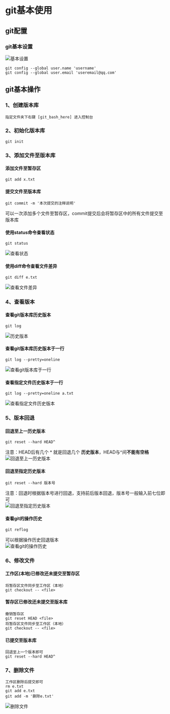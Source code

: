 # git基本使用

## git配置

### git基本设置

![基本设置](2022-01-18-09-54-41.png)  

    git config --global user.name 'username'
    git config --global user.email 'useremail@qq.com'  

## git基本操作  

### 1、创建版本库

    指定文件夹下右键 [git_bash_here] 进入控制台  

### 2、初始化版本库  

    git init  

### 3、添加文件至版本库  
  
#### 添加文件至暂存区  

    git add x.txt  

#### 提交文件至版本库  

    git commit -m '本次提交的注释说明'  

可以一次添加多个文件至暂存区，commit提交后会将暂存区中的所有文件提交至版本库  

#### 使用**status**命令查看状态  

    git status  

![查看状态](../images/git_use/2022-01-18-14-24-23.png)  

#### 使用**diff**命令查看文件差异  

    git diff e.txt  

![查看文件差异](../images/git_use/2022-01-18-14-29-31.png)

### 4、查看版本  

#### 查看git版本库历史版本  

    git log  

![历史版本](../images/git_use/2022-01-18-14-32-01.png)  

#### 查看git版本库历史版本于一行  

    git log --pretty=oneline 

![查看git版本库于一行](../images/git_use/2022-01-18-14-35-09.png)  

#### 查看指定文件历史版本于一行  

    git log --pretty=oneline a.txt  

![查看指定文件历史版本](../images/git_use/2022-01-18-14-37-18.png)  

### 5、版本回退  

#### 回退至上一历史版本  

    git reset --hard HEAD^  

注意：HEAD后有几个 **^** 就是回退几个 **历史版本**，HEAD与^间**不能有空格**  
![回退至上一历史版本](../images/git_use/2022-01-18-14-49-11.png)  

#### 回退至指定历史版本  

    git reset --hard 版本号  
注意：回退时根据版本号进行回退，支持前后版本回退，版本号一般输入前七位即可  
![回退至指定历史版本](../images/git_use/2022-01-18-14-52-52.png)  

#### 查看git的操作历史  

    git reflog  
可以根据操作历史回退版本  
![查看git的操作历史](../images/git_use/2022-01-18-14-56-56.png)  

### 6、修改文件  

#### 工作区(本地)已修改还未提交至暂存区  

    将暂存区文件同步至工作区（本地）
    git checkout -- <file> 

#### 暂存区已修改还未提交至版本库  

    撤销暂存区
    git reset HEAD <file>  
    将暂存区文件同步至工作区（本地）
    git checkout -- <file>  

#### 已提交至版本库  

    回退至上一个版本即可
    git reset --hard HEAD^  

### 7、删除文件  

    工作区删除后提交即可  
    rm e.txt
    git add e.txt
    git add -m '删除e.txt'
![删除文件](../images/git_use/2022-01-18-15-42-00.png)  
